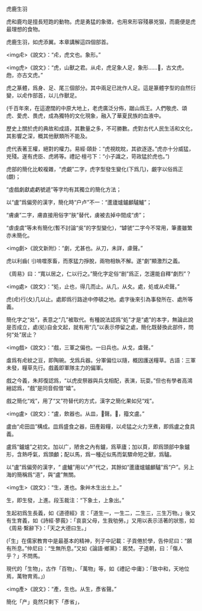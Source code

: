 虎鹿生羽

虎和鹿均是擅長短跑的動物。虎是勇猛的象徵，也用來形容殘暴兇狠，而鹿便是虎最理想的食物。

虎鹿生羽，如虎添翼。本章講解這四個部首。


<img虍>《說文》：“虍，虎文也。象形。”

<img虎>《說文》：“虎，山獸之君。从虍，虎足象人足，象形……𢋪，古文虎。虝，亦古文虎。”

虎之篆體，爲身、足、尾三個部分。其中兩足已訛作人足。這是篆體字型的自然衍變，以虍作部首，以儿作獸足。

(千百年來，在這遼闊的中原大地上，老虎廣泛分佈，踞山爲王。人們敬虎、頌虎、愛虎、畏虎，成為獨特的文化現象，融入了華夏民族的血液中。

歷史上關於虎的典故和成語，其數量之多，不可勝數。虎對古代人民生活和文化，其影響之深，概其他獸類所不能及。

虎代表著王權，絕對的權力。易經‧頤卦：“虎視眈眈，其欲逐逐。”虎亦十分威猛，兇殘。遂有虎臣、虎將等。禮記‧檀弓下：“小子識之，苛政猛於虎也。”)

虎部的簡化比較複雜，“虎覰”二字，虎字型發生變化(下爲几)，覰字以俗爲正(覷)；

“虛戲劇獻處虧號遞”等字均有其獨立的簡化方法；

以“盧”爲偏旁的漢字，簡化時“户卢”不一：“蘆廬爐鑪顱驢鱸”；

“膚虜”二字，膚直接用俗字“肤”替代，虜被去掉中間成“虏”；

“虐虔虞”等未有簡化(暫不討論“吳”的字型變化)，“罅虢”二字今不常用，筆畫雖繁亦未簡化。


<img劇>《說文新附》：“劇，尤甚也。从刀，未詳，豦聲。”

虎以利齒(刂)啃噬豕畜，而豕猛力掙脫，兩物相執不解。遂“劇”顯激烈之義。

《周易》曰：“寬以居之，仁以行之。”簡化字定俗“剧”爲正，怎還能自釋“劇烈”？

<img處>《說文》：“処，止也，得几而止。从几，从夂。處，処或从虍聲。”

虎(虍)行(夂)几以止。處即爲行路途中停頓之地。處字後來引為事發所在、處所等義。

簡化字之“处”，表意之“几”被取代。有種說法認爲“処”才是“處”的本字，無論此說是否成立，處(処)自金文起，就有用“几”以表示停留之處，簡化既替換此部件，問何“处”居止？

<img戲>《說文》：“戲，三軍之偏也。一曰兵也。从戈，䖒聲。”

䖒爲有虍紋之豆，即陶碗。戈爲兵器。分軍偏位以隨，概因護送糧草。古語：三軍未發，糧草先行。戲義即軍隊主力的偏軍。

戲之今義，朱邦復認爲，“以虎皮祭器與兵戈相配，表演，玩耍。”但也有學者高鴻縉認爲，“戲”是同音假借“嬉”。

戲之簡化“戏”，用了“又”符替代的方式，漢字之簡化果如兒“戏”。

<img盧>《說文》：“盧，飲器也。从皿，𧇄聲。𥃈，籀文盧。”

盧由“虍田皿”構成。皿爲盛食之器，田產穀糧，以虍猛之火力烹煮，即爲盧之食具義。

盧爲“鑪爐”之初文。加以广，陋舍之內有鑪，爲草廬；加以頁，即爲頭部中象鑪形，含熱呼氣，爲頭顱；配以馬，爲一種近似馬而氣驟命短之獸，爲驢。

以“盧”爲偏旁的漢字，“ 盧鱸”用以“卢”代之，其餘如“蘆廬爐鑪顱驢”爲“户”。另上海的簡稱爲“浥”，與“盧”無關。

<img生>《說文》：“生，進也。象艸木生出土上。”

生，即生發，上進。段玉裁注：“下象土，上象出。”

生起初爲生長義，如《道德經》言：「道生一，一生二，二生三，三生万物。」後又有生育義，如《詩經‧蓼莪》：「哀哀父母，生我劬勞。」又用以表示活著的狀態，如《周易‧繫辭下》：「天之大德曰生。」

(「生」在儒家教育中是最基本的精神，列子中記載：子貢倦於學，告仲尼曰：“願有所息。”仲尼曰：“生無所息。”又如《論語‧鄉黨》：廄焚。子退朝，曰：「傷人乎？」不問馬。

現代的「生物」，古作「百物」、「萬物」等，如《禮記‧中庸》：「致中和，天地位焉，萬物育焉。」)

<img產>《說文》：“產，生也。从生，彥省聲。”



簡化「产」竟然只剩下「彥省」，

